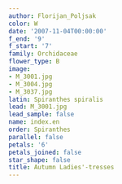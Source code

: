 ```yaml
---
author: Florijan_Poljsak
color: W
date: '2007-11-04T00:00:00'
f_end: '9'
f_start: '7'
family: Orchidaceae
flower_type: B
image:
- M_3001.jpg
- M_3004.jpg
- M_3037.jpg
latin: Spiranthes spiralis
lead: M_3001.jpg
lead_sample: false
name: index.en
order: Spiranthes
parallel: false
petals: '6'
petals_joined: false
star_shape: false
title: Autumn Ladies'-tresses
---
```

